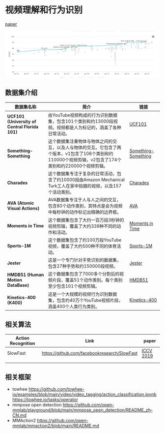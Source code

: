 # 视频理解和行为识别

[paper](https://paperswithcode.com/sota/action-classification-on-kinetics-400)

![Action Classification on Kinetics-400](../_static/images/image-20230421095218906.png)



## 数据集介绍

| 数据集名称                                     | 简介                                                         | 链接                                                         |
| ---------------------------------------------- | ------------------------------------------------------------ | ------------------------------------------------------------ |
| **UCF101 (University of Central Florida 101)** | 由YouTube视频构成的行为识别数据集，包含101个类别和约13000段视频。视频都是人为标记的，涵盖了各种日常活动。 | [UCF101](https://www.crcv.ucf.edu/data/UCF101.php)           |
| **Something-Something**                        | 这个数据集注重物体与物体之间的交互，以及人与物体的交互。它包含了两个版本，v1包含了108个类别和约110000个视频剪辑，v2包含了174个类别和约220000个视频剪辑。 | [Something-Something](https://20bn.com/datasets/something-something) |
| **Charades**                                   | 这个数据集专注于复杂的日常活动，包含了约10000段由Amazon Mechanical Turk工人在家中拍摄的视频，以及157个活动类别。 | [Charades](http://allenai.org/plato/charades/)               |
| **AVA (Atomic Visual Actions)**                | AVA数据集专注于人与人之间的交互，包含80个动作类别，其特点是会为视频中每秒钟的动作标记出精确的边界框。 | [AVA](https://research.google.com/ava/)                      |
| **Moments in Time**                            | 这个数据集包含了大约一百万段3秒钟的视频剪辑，覆盖了大约339种不同的动作和活动。 | [Moments in Time](http://moments.csail.mit.edu/)             |
| **Sports-1M**                                  | 这个数据集包含了约100万段YouTube视频，覆盖了大约500种不同的体育活动。 | [Sports-1M](https://cs.stanford.edu/people/karpathy/deepvideo/) |
| **Jester**                                     | 这是一个专门针对手势识别的数据集，包含27种手势和约150000段视频。 | [Jester](https://20bn.com/datasets/jester)                   |
| **HMDB51 (Human Motion DataBase)**             | 这个数据集包含了7000多个分割后的视频片段，覆盖51个动作类别。每个类别至少包含101个视频剪辑。 | [HMDB51](http://serre-lab.clps.brown.edu/resource/hmdb-a-large-human-motion-database/) |
| **Kinetics-400 (K400)**                        | 这是一个大规模的视频行为识别数据集，包含约40万个YouTube视频片段，涵盖400个人类行为类别。 | [Kinetics-400](https://deepmind.com/research/open-source/kinetics) |

## 相关算法

| Action Recognition | Link                                         | paper                                                        |
| ------------------ | -------------------------------------------- | ------------------------------------------------------------ |
| SlowFast           | https://github.com/facebookresearch/SlowFast | [ICCV 2019](https://alexander-kirillov.github.io/tutorials/visual-recognition-iccv19/) |
|                    |                                              |                                                              |
|                    |                                              |                                                              |


## 相关框架

- towhee https://github.com/towhee-io/examples/blob/main/video/video_tagging/action_classification.ipynb https://towhee.io/tasks/operator
- mmpose open detection https://github.com/open-mmlab/playground/blob/main/mmpose_open_detection/README_zh-CN.md
- MMAction2 https://github.com/open-mmlab/mmaction2/blob/main/README.md